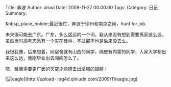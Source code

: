 Title: 奔波
Author: alswl
Date: 2009-11-27 00:00:00
Tags: 
Category: 日记
Summary: 

&nbsp_place_holder;最近很忙，奔波于徐州和南京之间，hunt for job.

未来很可能去广东。广东，多么遥远的一个词，我从来没有想到需要离家这么远。虽然当时高考志愿有一个实在桂林，不过那不也是后来没去么。

我很犹豫，后来想着，同宿舍就有山西的同学，隔壁有内蒙的同学，人家大学都出来这么远，我刚毕业出去闯闯怎么了。

嗯，雏鹰需要更广袤的天空才能搏击出坚韧的翅膀！

[![eagle](http://upload-log4d.qiniudn.com/2009/11/eagle.jpg)](http://upload-
log4d.qiniudn.com/2009/11/eagle.jpg)

